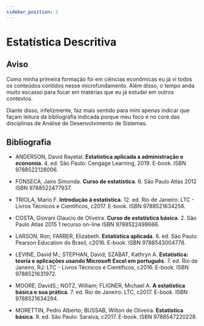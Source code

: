```yaml
---
sidebar_position: 1
---
```


# Estatística Descritiva

## Aviso
Como minha primeira formação foi em ciências econômicas eu já vi todos os conteúdos contidos nesse microfundamento. Além disso, o tempo anda muito escasso para focar em matérias que eu já estudei em outros contextos.

Diante disso, infelizmente, faz mais sentido para mim apenas indicar que façam leitura da bibliografia indicada porque meu foco é no core das disciplinas de Análise de Desenvolvimento de Sistemas.

## Bibliografia
- ANDERSON, David Rayetal. **Estatística aplicada a administração e economia**. 4. ed. São Paulo: Cengage Learning, 2019. E-book. ISBN 9788522128006. 

- FONSECA, Jairo Simonda. **Curso de estatística**. 6. São Paulo Atlas 2012 ISBN 9788522477937. 

- TRIOLA, Mario F. **Introdução à estatística**. 12. ed. Rio de Janeiro: LTC - Livros Técnicos e Científicos, c2017. E-book. ISBN 9788521634256.

- COSTA, Giovani Glaucio de Oliveira. **Curso de estatística básica**. 2. São Paulo Atlas 2015 1 recurso on-line ISBN 9788522498666.

- LARSON, Ron; FARBER, Elizabeth. **Estatística aplicada**. 6. ed. São Paulo: Pearson Education do Brasil, c2016. E-book. ISBN 9788543004778.

- LEVINE, David M.; STEPHAN, David; SZABAT, Kathryn A. **Estatística: teoria e aplicações usando Microsoft Excel em português**. 7. ed. Rio de Janeiro, RJ: LTC - Livros Técnicos e Científicos, c2016. E-book. ISBN 9788521631972.

- MOORE, DavidS.; NOTZ, William; FLIGNER, Michael A. **A estatística básica e sua prática**. 7. ed. Rio de Janeiro: LTC, c2017. E-book. ISBN 9788521634294.

- MORETTIN, Pedro Alberto; BUSSAB, Wilton de Oliveira. **Estatística básica**. 9. ed. São Paulo: Saraiva, c2017. E-book. ISBN 9788547220228.